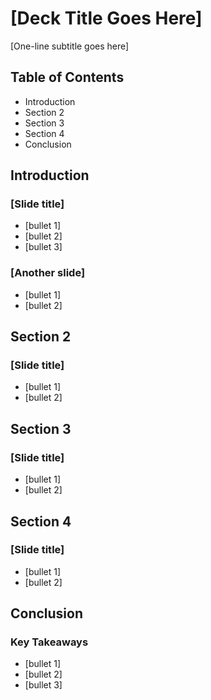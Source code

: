 # [Deck Title Goes Here]
[One-line subtitle goes here]

## Table of Contents
- Introduction
- Section 2
- Section 3
- Section 4
- Conclusion

## Introduction
### [Slide title]
- [bullet 1]
- [bullet 2]
- [bullet 3]

### [Another slide]
- [bullet 1]
- [bullet 2]

## Section 2
### [Slide title]
- [bullet 1]
- [bullet 2]

## Section 3
### [Slide title]
- [bullet 1]
- [bullet 2]

## Section 4
### [Slide title]
- [bullet 1]
- [bullet 2]

## Conclusion
### Key Takeaways
- [bullet 1]
- [bullet 2]
- [bullet 3]

